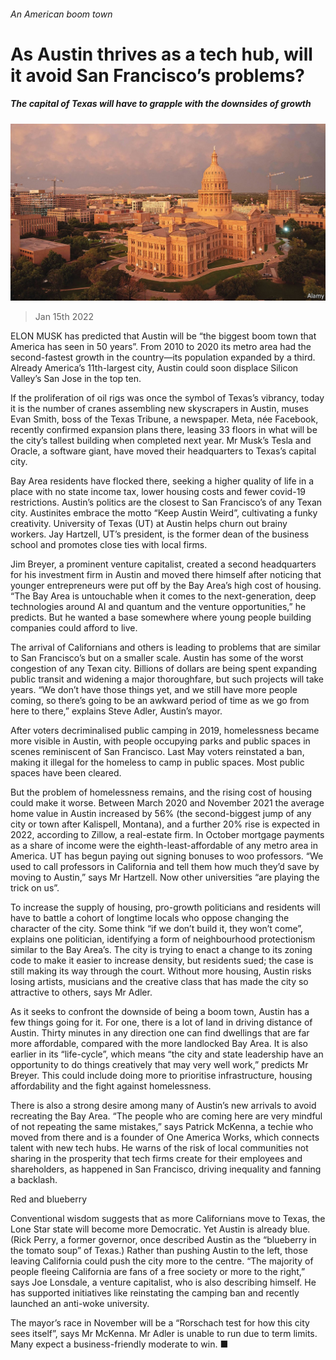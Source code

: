 ###### An American boom town

# As Austin thrives as a tech hub, will it avoid San Francisco’s problems? 

##### The capital of Texas will have to grapple with the downsides of growth 

![image](images/20220115_USP004_0.jpg) 

> Jan 15th 2022 

ELON MUSK has predicted that Austin will be “the biggest boom town that America has seen in 50 years”. From 2010 to 2020 its metro area had the second-fastest growth in the country—its population expanded by a third. Already America’s 11th-largest city, Austin could soon displace Silicon Valley’s San Jose in the top ten.

If the proliferation of oil rigs was once the symbol of Texas’s vibrancy, today it is the number of cranes assembling new skyscrapers in Austin, muses Evan Smith, boss of the  Texas Tribune, a newspaper. Meta, née Facebook, recently confirmed expansion plans there, leasing 33 floors in what will be the city’s tallest building when completed next year. Mr Musk’s Tesla and Oracle, a software giant, have moved their headquarters to Texas’s capital city.


Bay Area residents have flocked there, seeking a higher quality of life in a place with no state income tax, lower housing costs and fewer covid-19 restrictions. Austin’s politics are the closest to San Francisco’s of any Texan city. Austinites embrace the motto “Keep Austin Weird”, cultivating a funky creativity. University of Texas (UT) at Austin helps churn out brainy workers. Jay Hartzell, UT’s president, is the former dean of the business school and promotes close ties with local firms.

Jim Breyer, a prominent venture capitalist, created a second headquarters for his investment firm in Austin and moved there himself after noticing that younger entrepreneurs were put off by the Bay Area’s high cost of housing. “The Bay Area is untouchable when it comes to the next-generation, deep technologies around AI and quantum and the venture opportunities,” he predicts. But he wanted a base somewhere where young people building companies could afford to live.

The arrival of Californians and others is leading to problems that are similar to San Francisco’s but on a smaller scale. Austin has some of the worst congestion of any Texan city. Billions of dollars are being spent expanding public transit and widening a major thoroughfare, but such projects will take years. “We don’t have those things yet, and we still have more people coming, so there’s going to be an awkward period of time as we go from here to there,” explains Steve Adler, Austin’s mayor.

After voters decriminalised public camping in 2019, homelessness became more visible in Austin, with people occupying parks and public spaces in scenes reminiscent of San Francisco. Last May voters reinstated a ban, making it illegal for the homeless to camp in public spaces. Most public spaces have been cleared.

But the problem of homelessness remains, and the rising cost of housing could make it worse. Between March 2020 and November 2021 the average home value in Austin increased by 56% (the second-biggest jump of any city or town after Kalispell, Montana), and a further 20% rise is expected in 2022, according to Zillow, a real-estate firm. In October mortgage payments as a share of income were the eighth-least-affordable of any metro area in America. UT has begun paying out signing bonuses to woo professors. “We used to call professors in California and tell them how much they’d save by moving to Austin,” says Mr Hartzell. Now other universities “are playing the trick on us”.

To increase the supply of housing, pro-growth politicians and residents will have to battle a cohort of longtime locals who oppose changing the character of the city. Some think “if we don’t build it, they won’t come”, explains one politician, identifying a form of neighbourhood protectionism similar to the Bay Area’s. The city is trying to enact a change to its zoning code to make it easier to increase density, but residents sued; the case is still making its way through the court. Without more housing, Austin risks losing artists, musicians and the creative class that has made the city so attractive to others, says Mr Adler.

As it seeks to confront the downside of being a boom town, Austin has a few things going for it. For one, there is a lot of land in driving distance of Austin. Thirty minutes in any direction one can find dwellings that are far more affordable, compared with the more landlocked Bay Area. It is also earlier in its “life-cycle”, which means “the city and state leadership have an opportunity to do things creatively that may very well work,” predicts Mr Breyer. This could include doing more to prioritise infrastructure, housing affordability and the fight against homelessness.

There is also a strong desire among many of Austin’s new arrivals to avoid recreating the Bay Area. “The people who are coming here are very mindful of not repeating the same mistakes,” says Patrick McKenna, a techie who moved from there and is a founder of One America Works, which connects talent with new tech hubs. He warns of the risk of local communities not sharing in the prosperity that tech firms create for their employees and shareholders, as happened in San Francisco, driving inequality and fanning a backlash.

Red and blueberry

Conventional wisdom suggests that as more Californians move to Texas, the Lone Star state will become more Democratic. Yet Austin is already blue. (Rick Perry, a former governor, once described Austin as the “blueberry in the tomato soup” of Texas.) Rather than pushing Austin to the left, those leaving California could push the city more to the centre. “The majority of people fleeing California are fans of a free society or more to the right,” says Joe Lonsdale, a venture capitalist, who is also describing himself. He has supported initiatives like reinstating the camping ban and recently launched an anti-woke university.

The mayor’s race in November will be a “Rorschach test for how this city sees itself”, says Mr McKenna. Mr Adler is unable to run due to term limits. Many expect a business-friendly moderate to win. ■

